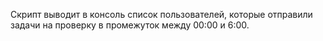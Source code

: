 Скрипт выводит в консоль список пользователей, которые отправили задачи на проверку в промежуток между 00:00 и 6:00.